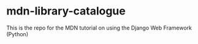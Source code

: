 # mdn-library-catalogue
This is the repo for the MDN tutorial on using the Django Web Framework (Python)
